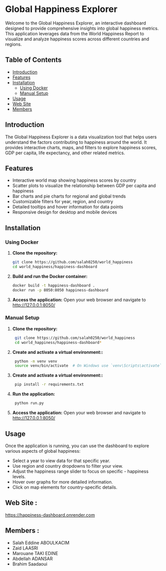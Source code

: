 # Global Happiness Explorer

Welcome to the Global Happiness Explorer, an interactive dashboard designed to provide comprehensive insights into global happiness metrics. This application leverages data from the World Happiness Report to visualize and analyze happiness scores across different countries and regions.

## Table of Contents
- [Introduction](#introduction)
- [Features](#features)
- [Installation](#installation)
  - [Using Docker](#using-docker)
  - [Manual Setup](#manual-setup)
- [Usage](#usage)
- [Web Site](#WebSite)
- [Members](#Members)


## Introduction

The Global Happiness Explorer is a data visualization tool that helps users understand the factors contributing to happiness around the world. It provides interactive charts, maps, and filters to explore happiness scores, GDP per capita, life expectancy, and other related metrics.

## Features

- Interactive world map showing happiness scores by country
- Scatter plots to visualize the relationship between GDP per capita and happiness
- Bar charts and pie charts for regional and global trends
- Customizable filters for year, region, and country
- Detailed tooltips and hover information for data points
- Responsive design for desktop and mobile devices

## Installation

### Using Docker

1. **Clone the repository:**
   ```sh
   git clone https://github.com/salah0250/world_happiness
   cd world_happiness/happiness-dashboard
   ```
2. **Build and run the Docker container:**
   ```sh
   docker build -t happiness-dashboard .
   docker run -p 8050:8050 happiness-dashboard
   ```
3. **Access the application:**
Open your web browser and navigate to http://127.0.0.1:8050/

### Manual Setup

1. **Clone the repository:**
   ```sh
    git clone https://github.com/salah0250/world_happiness
    cd world_happiness/happiness-dashboard*
   ```
2. **Create and activate a virtual environment::**

   ```sh
    python -m venv venv
    source venv/bin/activate  # On Windows use `venv\Scripts\activate`
   ```
3. **Create and activate a virtual environment::**

   ```sh
    pip install -r requirements.txt
   ```
4. **Run the application:**
   ```sh
    python run.py
   ```

5. **Access the application:**
Open your web browser and navigate to http://127.0.0.1:8050/


## Usage

Once the application is running, you can use the dashboard to explore various aspects of global happiness:

- Select a year to view data for that specific year.
- Use region and country dropdowns to filter your view.
- Adjust the happiness range slider to focus on specific - happiness levels.
- Hover over graphs for more detailed information.
- Click on map elements for country-specific details.

## Web Site :

https://happiness-dashboard.onrender.com

 ## Members :

 - Salah Eddine ABOULKACIM
 - Zaid LAASRI
 - Marouane TAKI EDINE
 - Abdellah ADANSAR
 - Brahim Saadaoui
